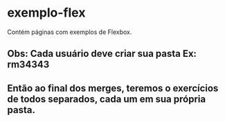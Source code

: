 # exemplo-flex
Contém páginas com exemplos de Flexbox.

## Obs: Cada usuário deve criar sua pasta Ex: rm34343
## Então ao final dos merges, teremos o exercícios de todos separados, cada um em sua própria pasta.
